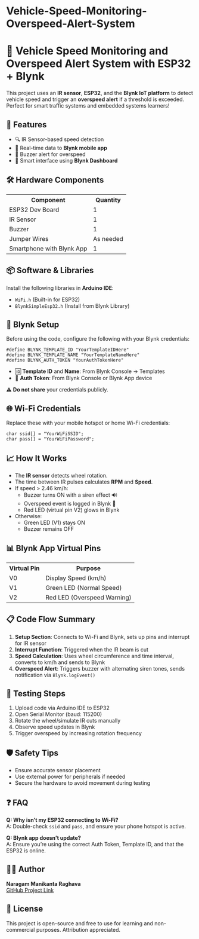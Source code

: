 # Vehicle-Speed-Monitoring-Overspeed-Alert-System
<h1>🚗 Vehicle Speed Monitoring and Overspeed Alert System with ESP32 + Blynk</h1>

<p>This project uses an <strong>IR sensor</strong>, <strong>ESP32</strong>, and the <strong>Blynk IoT platform</strong> to detect vehicle speed and trigger an <strong>overspeed alert</strong> if a threshold is exceeded. Perfect for smart traffic systems and embedded systems learners!</p>

<h2>🧠 Features</h2>
<ul>
  <li>🔍 IR Sensor-based speed detection</li>
  <li>📡 Real-time data to <strong>Blynk mobile app</strong></li>
  <li>🔔 Buzzer alert for overspeed</li>
  <li>📱 Smart interface using <strong>Blynk Dashboard</strong></li>
</ul>

<h2>🛠️ Hardware Components</h2>
<table>
  <tr><th>Component</th><th>Quantity</th></tr>
  <tr><td>ESP32 Dev Board</td><td>1</td></tr>
  <tr><td>IR Sensor</td><td>1</td></tr>
  <tr><td>Buzzer</td><td>1</td></tr>
  <tr><td>Jumper Wires</td><td>As needed</td></tr>
  <tr><td>Smartphone with Blynk App</td><td>1</td></tr>
</table>

<h2>📦 Software & Libraries</h2>
<p>Install the following libraries in <strong>Arduino IDE</strong>:</p>
<ul>
  <li><code>WiFi.h</code> (Built-in for ESP32)</li>
  <li><code>BlynkSimpleEsp32.h</code> (Install from Blynk Library)</li>
</ul>

<h2>🔐 Blynk Setup</h2>
<p>Before using the code, configure the following with your Blynk credentials:</p>

<pre><code>#define BLYNK_TEMPLATE_ID "YourTemplateIDHere"
#define BLYNK_TEMPLATE_NAME "YourTemplateNameHere"
#define BLYNK_AUTH_TOKEN "YourAuthTokenHere"
</code></pre>

<ul>
  <li>🆔 <strong>Template ID</strong> and <strong>Name</strong>: From Blynk Console → Templates</li>
  <li>🔑 <strong>Auth Token</strong>: From Blynk Console or Blynk App device</li>
</ul>

<p>⚠️ <strong>Do not share</strong> your credentials publicly.</p>

<h2>🌐 Wi-Fi Credentials</h2>
<p>Replace these with your mobile hotspot or home Wi-Fi credentials:</p>

<pre><code>char ssid[] = "YourWiFiSSID";
char pass[] = "YourWiFiPassword";
</code></pre>

<h2>📈 How It Works</h2>
<ul>
  <li>The <strong>IR sensor</strong> detects wheel rotation.</li>
  <li>The time between IR pulses calculates <strong>RPM</strong> and <strong>Speed</strong>.</li>
  <li>If speed > 2.46 km/h:
    <ul>
      <li>Buzzer turns ON with a siren effect 🔊</li>
      <li>Overspeed event is logged in Blynk 📱</li>
      <li>Red LED (virtual pin V2) glows in Blynk</li>
    </ul>
  </li>
  <li>Otherwise:
    <ul>
      <li>Green LED (V1) stays ON</li>
      <li>Buzzer remains OFF</li>
    </ul>
  </li>
</ul>

<h2>📊 Blynk App Virtual Pins</h2>
<table>
  <tr><th>Virtual Pin</th><th>Purpose</th></tr>
  <tr><td>V0</td><td>Display Speed (km/h)</td></tr>
  <tr><td>V1</td><td>Green LED (Normal Speed)</td></tr>
  <tr><td>V2</td><td>Red LED (Overspeed Warning)</td></tr>
</table>

<h2>📋 Code Flow Summary</h2>
<ol>
  <li><strong>Setup Section</strong>: Connects to Wi-Fi and Blynk, sets up pins and interrupt for IR sensor</li>
  <li><strong>Interrupt Function</strong>: Triggered when the IR beam is cut</li>
  <li><strong>Speed Calculation</strong>: Uses wheel circumference and time interval, converts to km/h and sends to Blynk</li>
  <li><strong>Overspeed Alert</strong>: Triggers buzzer with alternating siren tones, sends notification via <code>Blynk.logEvent()</code></li>
</ol>

<h2>🧪 Testing Steps</h2>
<ol>
  <li>Upload code via Arduino IDE to ESP32</li>
  <li>Open Serial Monitor (baud: 115200)</li>
  <li>Rotate the wheel/simulate IR cuts manually</li>
  <li>Observe speed updates in Blynk</li>
  <li>Trigger overspeed by increasing rotation frequency</li>
</ol>

<h2>🛡️ Safety Tips</h2>
<ul>
  <li>Ensure accurate sensor placement</li>
  <li>Use external power for peripherals if needed</li>
  <li>Secure the hardware to avoid movement during testing</li>
</ul>

<h2>❓ FAQ</h2>
<p><strong>Q: Why isn’t my ESP32 connecting to Wi-Fi?</strong><br>
A: Double-check <code>ssid</code> and <code>pass</code>, and ensure your phone hotspot is active.</p>

<p><strong>Q: Blynk app doesn’t update?</strong><br>
A: Ensure you’re using the correct Auth Token, Template ID, and that the ESP32 is online.</p>

<h2>👨‍💻 Author</h2>
<p><strong>Naragam Manikanta Raghava</strong><br>
<a href="https://github.com/NMRL24/pollens-profiling-automated-classification-of-pollen-grains">GitHub Project Link</a></p>

<h2>📜 License</h2>
<p>This project is open-source and free to use for learning and non-commercial purposes. Attribution appreciated.</p>
